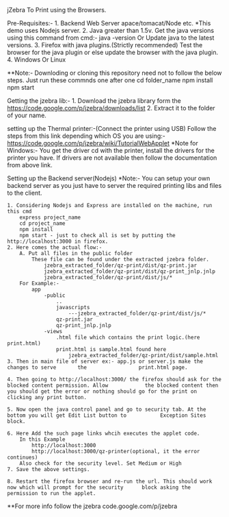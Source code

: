 jZebra To Print using the Browsers.

Pre-Requisites:-
	1. Backend Web Server apace/tomacat/Node etc.
		*This demo uses Nodejs server.
	2. Java greater than 1.5v.
		Get the java versions using this command from cmd:- java -version
		Or Update java to the latest versions.
	3. Firefox with java plugins.(Strictly recommended)
		Test the browser for the java plugin or else update the browser with the java plugin.
	4. Windows Or Linux

**Note:- Downloding or cloning this repository need not to follow the below steps.
          Just run these commnds one after one 
            cd folder_name 
            npm install 
            npm start

Getting the jzebra lib:-
	1. Download the jzebra library form the 
		https://code.google.com/p/jzebra/downloads/list
	2. Extract it to the folder of your name.

setting up the Thermal printer:-(Connect the printer using USB)
	Follow the steps from this link depending which OS you are using:-
		https://code.google.com/p/jzebra/wiki/TutorialWebApplet
	*Note for Windows:- You get the driver cd with the printer, install the drivers for the printer you have. 			If drivers are not available then follow the documentation from above link.

Setting up the Backend server(Nodejs)
	*Note:- You can setup your own backend server as you just have to server the required printing libs and 			files to the client.
	
	1. Considering Nodejs and Express are installed on the machine, run this cmd
		express project_name
		cd project_name
		npm install
		npm start - just to check all is set by putting the http://localhost:3000 in firefox.
	2. Here comes the actual flow:-
		A. Put all files in the public folder
			These file can be found under the extracted jzebra folder. 
				jzebra_extracted_folder/qz-print/dist/qz-print.jar
				jzebra_extracted_folder/qz-print/dist/qz-print_jnlp.jnlp
				jzebra_extracted_folder/qz-print/dist/js/*
		For Example:-
			app
				-public
					..
					javascripts
						---jzebra_extracted_folder/qz-print/dist/js/*
					qz-print.jar
					qz-print_jnlp.jnlp
				-views
					.html file which contains the print logic.(here print.html)
					print.html is sample.html found here
						jzebra_extracted_folder/qz-print/dist/sample.html
	3. Then in main file of server ex:- app.js or server.js make the changes to serve 		the 				print.html page.

	4. Then going to http://localhost:3000/ the firefox should ask for the blocked content permission. Allow 			the blocked content then you should get the error or nothing should go for the print on 			clicking any print button.

	5. Now open the java control panel and go to security tab. At the bottom you will get Edit List button to 			Exception Sites block.

	6. Here Add the such page links whcih executes the applet code. 
		In this Example
			http://localhost:3000
			http://localhost:3000/qz-printer(optional, it the error continues)
		Also check for the security level. Set Medium or High
	7. Save the above settings.
	
	8. Restart the firefox browser and re-run the url. This should work now which will prompt for the security 		block asking the permission to run the applet.

**For more info follow the jzebra code.google.com/p/jzebra
